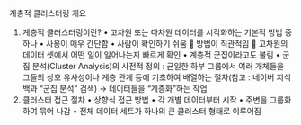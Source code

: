 계층적 클러스터링 개요
1) 계층적 클러스터링이란?
• 고차원 또는 다차원 데이터를 시각화하는 기본적 방법 중 하나
• 사용이 매우 간단함
• 사람이 확인하기 쉬움
 방법이 직관적임
 고차원의 데이터 셋에서 어떤 일이 일어나는지 빠르게 확인
• 계층적 군집이라고도 불림
• 군집 분석(Cluster Analysis)의 사전적 정의 : 균일한 하부 그룹에서
여러 개체들을 그들의 상호 유사성이나 계층 관계 등에 기초하여
배열하는 절차(참고 : 네이버 지식백과 “군집 분석” 검색)
→ 데이터들을 “계층화”하는 작업
2) 클러스터 접근 절차
• 상향식 접근 방법
• 각 개별 데이터부터 시작
• 주변을 그룹화하여 묶어 나감
• 전체 데이터 세트가 하나의 큰 클러스터 형태로 이루어짐
